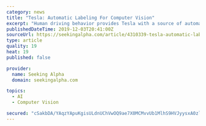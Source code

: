 ```yaml
---
category: news
title: "Tesla: Automatic Labeling For Computer Vision"
excerpt: "Human driving behavior provides Tesla with a source of automatic labels for computer vision tasks related to autonomous driving. Automatic labeling allows Tesla to leverage its vast quantity of fleet miles. This gives it an advantage over competitors like ..."
publishedDateTime: 2019-12-03T20:41:00Z
sourceUrl: https://seekingalpha.com/article/4310339-tesla-automatic-labeling-for-computer-vision
type: article
quality: 19
heat: 19
published: false

provider:
  name: Seeking Alpha
  domain: seekingalpha.com

topics:
  - AI
  - Computer Vision

secured: "cSakbDA/YAqzYApuKgisULdnUChVwOQ9ae7X0MCMvvUb1MlhS9HVJyysxA0zlA8g+suHd5eynWmDBEfTgaa5DmAVFKjkCTXysfxlT5gzFuYqTdYjuOdvVp66VsOb0qMA27AlzhYfMHle9fwuc1JSToPRqwy6RLUHD+RDJtrqbcbSCuU5lj+api1xgKFbDBYJYwp6SgfCV8mlnJxEginmDMroQp5jCaGazHo9atRZRRTX02axvXcf0JUs4orXmq1dreeuoX+4X3/eoc3pPANw5A==;7eH5kgUac1QWwkY68uAxJw=="
---
```


